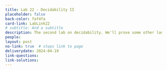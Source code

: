 ```yaml
---
title: Lab 22 - Decidability II
placeholder: false
back-color: faf4fa
card-link: LabLink22
# subtitle: And a subtitle
description: The second lab on decidability. We'll prove some other languages are undecidable using slightly more complex proof structures. 
people:
layout: post
no-link: true  # stops link to page 
deliverydate: 2024-04-19
link-questions: 
link-solutions: 
---
```










